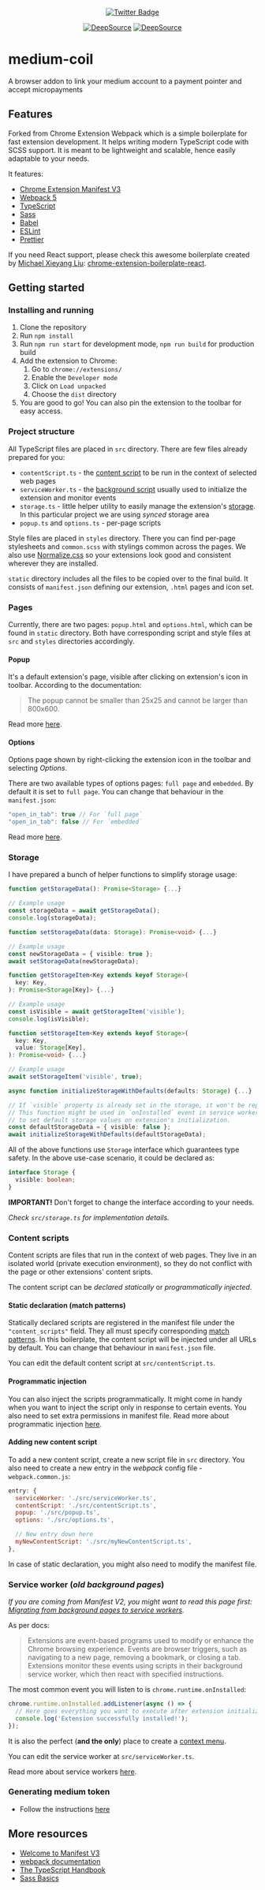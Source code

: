 <div align="center">

[![Twitter Badge](https://img.shields.io/badge/-isantoshv-00acee?style=flat&logo=twitter&logoColor=white&link=https://twitter.com/isantoshv/)](https://www.twitter.com/isantoshv/)

[![DeepSource](https://deepsource.io/gh/devcer/medium-coil.svg/?label=active+issues&show_trend=true&token=jZUIr29xqaI9pLR-9N-4kpcm)](https://deepsource.io/gh/devcer/medium-coil/?ref=repository-badge)
[![DeepSource](https://deepsource.io/gh/devcer/medium-coil.svg/?label=resolved+issues&show_trend=true&token=jZUIr29xqaI9pLR-9N-4kpcm)](https://deepsource.io/gh/devcer/medium-coil/?ref=repository-badge)

</div>

# medium-coil

A browser addon to link your medium account to a payment pointer and accept micropayments

## Features

Forked from Chrome Extension Webpack which is a simple boilerplate for fast extension development. It helps writing modern TypeScript code with SCSS support.
It is meant to be lightweight and scalable, hence easily adaptable to your needs.

It features:

- [Chrome Extension Manifest V3](https://developer.chrome.com/docs/extensions/mv3/intro/)
- [Webpack 5](https://webpack.js.org)
- [TypeScript](https://www.typescriptlang.org)
- [Sass](https://sass-lang.com)
- [Babel](https://babeljs.io/)
- [ESLint](https://eslint.org/)
- [Prettier](https://prettier.io/)

If you need React support, please check this awesome boilerplate created by [Michael Xieyang Liu](https://github.com/lxieyang): [chrome-extension-boilerplate-react](https://github.com/lxieyang/chrome-extension-boilerplate-react).

## Getting started

### Installing and running

1. Clone the repository
2. Run `npm install`
3. Run `npm run start` for development mode, `npm run build` for production build
4. Add the extension to Chrome:
   1. Go to `chrome://extensions/`
   2. Enable the `Developer mode`
   3. Click on `Load unpacked`
   4. Choose the `dist` directory
5. You are good to go! You can also pin the extension to the toolbar for easy access.

### Project structure

All TypeScript files are placed in `src` directory. There are few files already prepared for you:

- `contentScript.ts` - the [content script](https://developer.chrome.com/docs/extensions/mv3/content_scripts/) to be run in the context of selected web pages
- `serviceWorker.ts` - the [background script](https://developer.chrome.com/docs/extensions/mv3/service_workers/) usually used to initialize the extension and monitor events
- `storage.ts` - little helper utility to easily manage the extension's [storage](https://developer.chrome.com/docs/extensions/reference/storage/). In this particular project we are using _synced_ storage area
- `popup.ts` and `options.ts` - per-page scripts

Style files are placed in `styles` directory. There you can find per-page stylesheets and `common.scss` with stylings common across the pages.
We also use [Normalize.css](https://necolas.github.io/normalize.css/) so your extensions look good and consistent wherever they are installed.

`static` directory includes all the files to be copied over to the final build. It consists of `manifest.json` defining our extension, `.html` pages and icon set.

### Pages

Currently, there are two pages: `popup.html` and `options.html`, which can be found in `static` directory. Both have corresponding script and style files at `src` and `styles` directories accordingly.

#### Popup

It's a default extension's page, visible after clicking on extension's icon in toolbar. According to the documentation:

> The popup cannot be smaller than 25x25 and cannot be larger than 800x600.

Read more [here](https://developer.chrome.com/docs/extensions/reference/browserAction/#popup).

#### Options

Options page shown by right-clicking the extension icon in the toolbar and selecting _Options_.

There are two available types of options pages: `full page` and `embedded`. By default it is set to `full page`. You can change that behaviour in the `manifest.json`:

```javascript
"open_in_tab": true // For `full page`
"open_in_tab": false // For `embedded`
```

Read more [here](https://developer.chrome.com/docs/extensions/mv3/options/).

### Storage

I have prepared a bunch of helper functions to simplify storage usage:

```typescript
function getStorageData(): Promise<Storage> {...}

// Example usage
const storageData = await getStorageData();
console.log(storageData);
```

```typescript
function setStorageData(data: Storage): Promise<void> {...}

// Example usage
const newStorageData = { visible: true };
await setStorageData(newStorageData);
```

```typescript
function getStorageItem<Key extends keyof Storage>(
  key: Key,
): Promise<Storage[Key]> {...}

// Example usage
const isVisible = await getStorageItem('visible');
console.log(isVisible);
```

```typescript
function setStorageItem<Key extends keyof Storage>(
  key: Key,
  value: Storage[Key],
): Promise<void> {...}

// Example usage
await setStorageItem('visible', true);
```

```typescript
async function initializeStorageWithDefaults(defaults: Storage) {...}

// If `visible` property is already set in the storage, it won't be replaced.
// This function might be used in `onInstalled` event in service worker
// to set default storage values on extension's initialization.
const defaultStorageData = { visible: false };
await initializeStorageWithDefaults(defaultStorageData);
```

All of the above functions use `Storage` interface which guarantees type safety. In the above use-case scenario, it could be declared as:

```typescript
interface Storage {
  visible: boolean;
}
```

**IMPORTANT!** Don't forget to change the interface according to your needs.

_Check `src/storage.ts` for implementation details._

### Content scripts

Content scripts are files that run in the context of web pages. They live in an isolated world (private execution environment), so they do not conflict with the page or other extensions' content sripts.

The content script can be _declared statically_ or _programmatically injected_.

#### Static declaration (match patterns)

Statically declared scripts are registered in the manifest file under the `"content_scripts"` field. They all must specify corresponding [match patterns](https://developer.chrome.com/docs/extensions/mv3/match_patterns/). In this boilerplate, the content script will be injected under all URLs by default. You can change that behaviour in `manifest.json` file.

You can edit the default content script at `src/contentScript.ts`.

#### Programmatic injection

You can also inject the scripts programmatically. It might come in handy when you want to inject the script only in response to certain events. You also need to set extra permissions in manifest file. Read more about programmatic injection [here](https://developer.chrome.com/docs/extensions/mv3/content_scripts/#programmatic).

#### Adding new content script

To add a new content script, create a new script file in `src` directory. You also need to create a new entry in the _webpack_ config file - `webpack.common.js`:

```javascript
entry: {
  serviceWorker: './src/serviceWorker.ts',
  contentScript: './src/contentScript.ts',
  popup: './src/popup.ts',
  options: './src/options.ts',

  // New entry down here
  myNewContentScript: './src/myNewContentScript.ts',
},
```

In case of static declaration, you might also need to modify the manifest file.

### Service worker (_old background pages_)

_If you are coming from Manifest V2, you might want to read this page first: [Migrating from background pages to service workers](https://developer.chrome.com/docs/extensions/mv3/migrating_to_service_workers/)._

As per docs:

> Extensions are event-based programs used to modify or enhance the Chrome browsing experience. Events are browser triggers, such as navigating to a new page, removing a bookmark, or closing a tab. Extensions monitor these events using scripts in their background service worker, which then react with specified instructions.

The most common event you will listen to is `chrome.runtime.onInstalled`:

```typescript
chrome.runtime.onInstalled.addListener(async () => {
  // Here goes everything you want to execute after extension initialization
  console.log('Extension successfully installed!');
});
```

It is also the perfect (**and the only**) place to create a [context menu](https://developer.chrome.com/docs/extensions/reference/contextMenus/).

You can edit the service worker at `src/serviceWorker.ts`.

Read more about service workers [here](https://developer.chrome.com/docs/extensions/mv3/service_workers/).

### Generating medium token

- Follow the instructions [here](https://github.com/Medium/medium-api-docs/blob/master/README.md#21-self-issued-access-tokens)

## More resources

- [Welcome to Manifest V3](https://developer.chrome.com/docs/extensions/mv3/intro/)
- [webpack documentation](https://webpack.js.org/concepts/)
- [The TypeScript Handbook](https://www.typescriptlang.org/docs/handbook/intro.html)
- [Sass Basics](https://sass-lang.com/guide)
